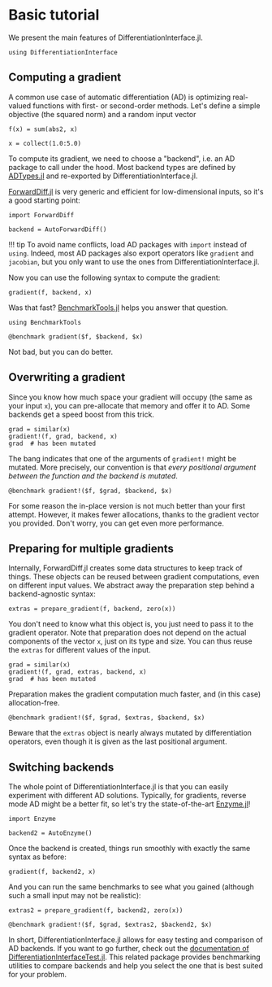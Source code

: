 # Basic tutorial

We present the main features of DifferentiationInterface.jl.

```@example tuto_basic
using DifferentiationInterface
```

## Computing a gradient

A common use case of automatic differentiation (AD) is optimizing real-valued functions with first- or second-order methods.
Let's define a simple objective (the squared norm) and a random input vector

```@example tuto_basic
f(x) = sum(abs2, x)
```

```@example tuto_basic
x = collect(1.0:5.0)
```

To compute its gradient, we need to choose a "backend", i.e. an AD package to call under the hood.
Most backend types are defined by [ADTypes.jl](https://github.com/SciML/ADTypes.jl) and re-exported by DifferentiationInterface.jl.

[ForwardDiff.jl](https://github.com/JuliaDiff/ForwardDiff.jl) is very generic and efficient for low-dimensional inputs, so it's a good starting point:

```@example tuto_basic
import ForwardDiff

backend = AutoForwardDiff()
```

!!! tip
    To avoid name conflicts, load AD packages with `import` instead of `using`.
    Indeed, most AD packages also export operators like `gradient` and `jacobian`, but you only want to use the ones from DifferentiationInterface.jl.

Now you can use the following syntax to compute the gradient:

```@example tuto_basic
gradient(f, backend, x)
```

Was that fast?
[BenchmarkTools.jl](https://github.com/JuliaCI/BenchmarkTools.jl) helps you answer that question.

```@example tuto_basic
using BenchmarkTools

@benchmark gradient($f, $backend, $x)
```

Not bad, but you can do better.

## Overwriting a gradient

Since you know how much space your gradient will occupy (the same as your input `x`), you can pre-allocate that memory and offer it to AD.
Some backends get a speed boost from this trick.

```@example tuto_basic
grad = similar(x)
gradient!(f, grad, backend, x)
grad  # has been mutated
```

The bang indicates that one of the arguments of `gradient!` might be mutated.
More precisely, our convention is that _every positional argument between the function and the backend is mutated_.

```@example tuto_basic
@benchmark gradient!($f, $grad, $backend, $x)
```

For some reason the in-place version is not much better than your first attempt.
However, it makes fewer allocations, thanks to the gradient vector you provided.
Don't worry, you can get even more performance.

## Preparing for multiple gradients

Internally, ForwardDiff.jl creates some data structures to keep track of things.
These objects can be reused between gradient computations, even on different input values.
We abstract away the preparation step behind a backend-agnostic syntax:

```@example tuto_basic
extras = prepare_gradient(f, backend, zero(x))
```

You don't need to know what this object is, you just need to pass it to the gradient operator.
Note that preparation does not depend on the actual components of the vector `x`, just on its type and size.
You can thus reuse the `extras` for different values of the input.

```@example tuto_basic
grad = similar(x)
gradient!(f, grad, extras, backend, x)
grad  # has been mutated
```

Preparation makes the gradient computation much faster, and (in this case) allocation-free.

```@example tuto_basic
@benchmark gradient!($f, $grad, $extras, $backend, $x)
```

Beware that the `extras` object is nearly always mutated by differentiation operators, even though it is given as the last positional argument.

## Switching backends

The whole point of DifferentiationInterface.jl is that you can easily experiment with different AD solutions.
Typically, for gradients, reverse mode AD might be a better fit, so let's try the state-of-the-art [Enzyme.jl](https://github.com/EnzymeAD/Enzyme.jl)!

```@example tuto_basic
import Enzyme

backend2 = AutoEnzyme()
```

Once the backend is created, things run smoothly with exactly the same syntax as before:

```@example tuto_basic
gradient(f, backend2, x)
```

And you can run the same benchmarks to see what you gained (although such a small input may not be realistic):

```@example tuto_basic
extras2 = prepare_gradient(f, backend2, zero(x))

@benchmark gradient!($f, $grad, $extras2, $backend2, $x)
```

In short, DifferentiationInterface.jl allows for easy testing and comparison of AD backends.
If you want to go further, check out the [documentation of DifferentiationInterfaceTest.jl](https://gdalle.github.io/DifferentiationInterface.jl/DifferentiationInterfaceTest).
This related package provides benchmarking utilities to compare backends and help you select the one that is best suited for your problem.
